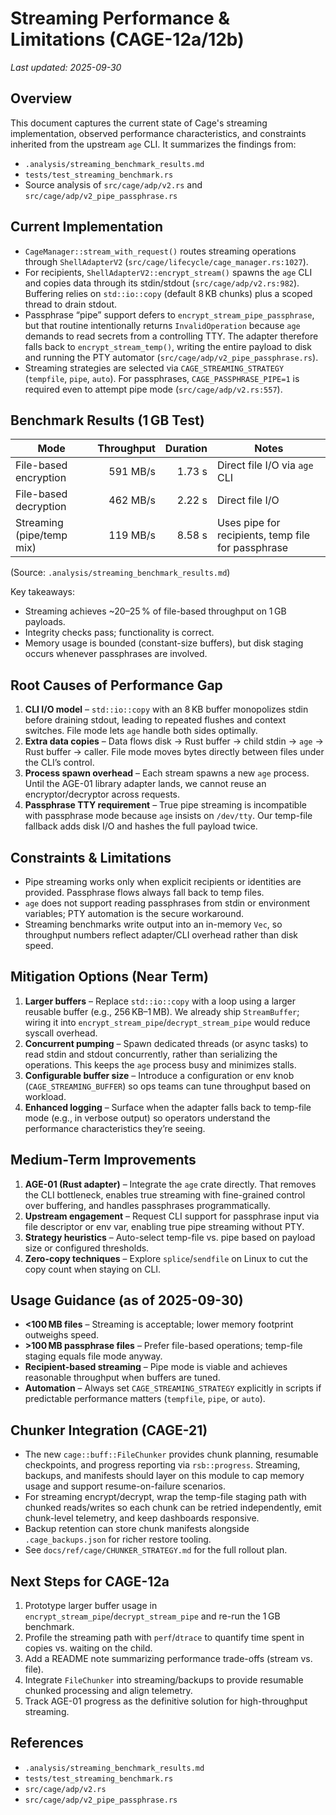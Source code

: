 # Streaming Performance & Limitations (CAGE-12a/12b)

_Last updated: 2025-09-30_

## Overview

This document captures the current state of Cage's streaming implementation, observed performance
characteristics, and constraints inherited from the upstream `age` CLI. It summarizes the findings from:
- `.analysis/streaming_benchmark_results.md`
- `tests/test_streaming_benchmark.rs`
- Source analysis of `src/cage/adp/v2.rs` and `src/cage/adp/v2_pipe_passphrase.rs`

## Current Implementation

- `CageManager::stream_with_request()` routes streaming operations through `ShellAdapterV2`
  (`src/cage/lifecycle/cage_manager.rs:1027`).
- For recipients, `ShellAdapterV2::encrypt_stream()` spawns the `age` CLI and copies data through its
  stdin/stdout (`src/cage/adp/v2.rs:982`). Buffering relies on `std::io::copy` (default 8 KB chunks)
  plus a scoped thread to drain stdout.
- Passphrase “pipe” support defers to `encrypt_stream_pipe_passphrase`, but that routine intentionally
  returns `InvalidOperation` because `age` demands to read secrets from a controlling TTY. The adapter
  therefore falls back to `encrypt_stream_temp()`, writing the entire payload to disk and running the
  PTY automator (`src/cage/adp/v2_pipe_passphrase.rs`).
- Streaming strategies are selected via `CAGE_STREAMING_STRATEGY` (`tempfile`, `pipe`, `auto`). For
  passphrases, `CAGE_PASSPHRASE_PIPE=1` is required even to attempt pipe mode (`src/cage/adp/v2.rs:557`).

## Benchmark Results (1 GB Test)

| Mode                       | Throughput | Duration | Notes                                      |
|---------------------------|-----------:|---------:|-------------------------------------------|
| File-based encryption     | 591 MB/s   |   1.73 s | Direct file I/O via `age` CLI             |
| File-based decryption     | 462 MB/s   |   2.22 s | Direct file I/O                           |
| Streaming (pipe/temp mix) | 119 MB/s   |   8.58 s | Uses pipe for recipients, temp file for passphrase |

(Source: `.analysis/streaming_benchmark_results.md`)

Key takeaways:
- Streaming achieves ~20–25 % of file-based throughput on 1 GB payloads.
- Integrity checks pass; functionality is correct.
- Memory usage is bounded (constant-size buffers), but disk staging occurs whenever passphrases are involved.

## Root Causes of Performance Gap

1. **CLI I/O model** – `std::io::copy` with an 8 KB buffer monopolizes stdin before draining stdout,
   leading to repeated flushes and context switches. File mode lets `age` handle both sides optimally.
2. **Extra data copies** – Data flows disk → Rust buffer → child stdin → `age` → Rust buffer → caller.
   File mode moves bytes directly between files under the CLI’s control.
3. **Process spawn overhead** – Each stream spawns a new `age` process. Until the AGE-01 library adapter
   lands, we cannot reuse an encryptor/decryptor across requests.
4. **Passphrase TTY requirement** – True pipe streaming is incompatible with passphrase mode because `age`
   insists on `/dev/tty`. Our temp-file fallback adds disk I/O and hashes the full payload twice.

## Constraints & Limitations

- Pipe streaming works only when explicit recipients or identities are provided. Passphrase flows always
  fall back to temp files.
- `age` does not support reading passphrases from stdin or environment variables; PTY automation is the
  secure workaround.
- Streaming benchmarks write output into an in-memory `Vec`, so throughput numbers reflect adapter/CLI
  overhead rather than disk speed.

## Mitigation Options (Near Term)

1. **Larger buffers** – Replace `std::io::copy` with a loop using a larger reusable buffer (e.g., 256 KB–1 MB).
   We already ship `StreamBuffer`; wiring it into `encrypt_stream_pipe`/`decrypt_stream_pipe` would reduce
   syscall overhead.
2. **Concurrent pumping** – Spawn dedicated threads (or async tasks) to read stdin and stdout concurrently,
   rather than serializing the operations. This keeps the `age` process busy and minimizes stalls.
3. **Configurable buffer size** – Introduce a configuration or env knob (`CAGE_STREAMING_BUFFER`) so ops teams
   can tune throughput based on workload.
4. **Enhanced logging** – Surface when the adapter falls back to temp-file mode (e.g., in verbose output) so
   operators understand the performance characteristics they’re seeing.

## Medium-Term Improvements

1. **AGE-01 (Rust adapter)** – Integrate the `age` crate directly. That removes the CLI bottleneck,
   enables true streaming with fine-grained control over buffering, and handles passphrases programmatically.
2. **Upstream engagement** – Request CLI support for passphrase input via file descriptor or env var,
   enabling true pipe streaming without PTY.
3. **Strategy heuristics** – Auto-select temp-file vs. pipe based on payload size or configured thresholds.
4. **Zero-copy techniques** – Explore `splice`/`sendfile` on Linux to cut the copy count when staying on CLI.

## Usage Guidance (as of 2025-09-30)

- **<100 MB files** – Streaming is acceptable; lower memory footprint outweighs speed.
- **>100 MB passphrase files** – Prefer file-based operations; temp-file staging equals file mode anyway.
- **Recipient-based streaming** – Pipe mode is viable and achieves reasonable throughput when buffers are tuned.
- **Automation** – Always set `CAGE_STREAMING_STRATEGY` explicitly in scripts if predictable performance
  matters (`tempfile`, `pipe`, or `auto`).

## Chunker Integration (CAGE-21)

- The new `cage::buff::FileChunker` provides chunk planning, resumable checkpoints, and progress reporting
  via `rsb::progress`. Streaming, backups, and manifests should layer on this module to cap memory usage and
  support resume-on-failure scenarios.
- For streaming encrypt/decrypt, wrap the temp-file staging path with chunked reads/writes so each chunk can be
  retried independently, emit chunk-level telemetry, and keep dashboards responsive.
- Backup retention can store chunk manifests alongside `.cage_backups.json` for richer restore tooling.
- See `docs/ref/cage/CHUNKER_STRATEGY.md` for the full rollout plan.

## Next Steps for CAGE-12a

1. Prototype larger buffer usage in `encrypt_stream_pipe`/`decrypt_stream_pipe` and re-run the 1 GB benchmark.
2. Profile the streaming path with `perf`/`dtrace` to quantify time spent in copies vs. waiting on the child.
3. Add a README note summarizing performance trade-offs (stream vs. file).
4. Integrate `FileChunker` into streaming/backups to provide resumable chunked processing and align telemetry.
5. Track AGE-01 progress as the definitive solution for high-throughput streaming.

## References
- `.analysis/streaming_benchmark_results.md`
- `tests/test_streaming_benchmark.rs`
- `src/cage/adp/v2.rs`
- `src/cage/adp/v2_pipe_passphrase.rs`
